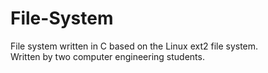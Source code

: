 # File-System

File system written in C based on the Linux ext2 file system. <br />
Written by two computer engineering students.

